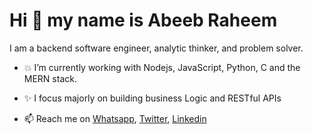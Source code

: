 # Hi 👋 my name is Abeeb Raheem

I am a backend software engineer, analytic thinker, and problem solver.

- 💥 I’m currently working with Nodejs, JavaScript, Python, C and the MERN stack.

- ✨ I focus majorly on building business Logic and RESTful APIs
- 📫 Reach me on [Whatsapp](+2348109211864), [Twitter](https://twitter.com/beloved_tech), [Linkedin](https://www.linkedin.com/in/belovetech0211/)

<!---
belovetech/belovetech is a ✨ special ✨ repository because its `README.md` (this file) appears on your GitHub profile.
You can click the Preview link to take a look at your changes.
--->
